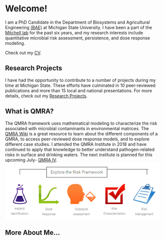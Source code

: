 # Welcome!

I am a PhD Candidate in the Department of Biosystems and Agricultural Engineering [(BAE)](https://www.egr.msu.edu/bae/) at Michigan State University. I have been a part of the [Mitchell lab](http://www.jmitchellphd.com/) for the past six years, and my research interests include quantitative microbial risk assessment, persistence, and dose response modeling. 

Check out my [CV](./CV_rmd_KD.html).

## Research Projects
I have had the opportunity to contribute to a number of projects during my time at Michigan State. These efforts have culminated in 10 peer-reviewed publications and more than 15 local and national presentations. For more details, check out my [Research Projects](./research_projects.html).

## What is QMRA?
The QMRA framework uses mathematical modeling to characterize the risk associated with microbial contaminants in environmental matrices. The [QMRA Wiki](http://qmrawiki.org/) is a great resource to learn about the different components of a QMRA, to access peer-reviewed dose response models, and to explore different case studies. I attended the QMRA Institute in 2018 and have continued to apply that knowledge to better understand pathogen-related risks in surface and drinking waters. The next institute is planned for this upcoming July- [QMRA IV](https://events.anr.msu.edu/QMRAIV2022/).
<img align="center" src="/docs/assets/qmra_steps.PNG" alt="Diagram demonstrating the five steps of a QMRA (taken from the Wiki): Hazard ID, Exposure Assessment, Dose Response Assessment, Risk Characterization, and Risk Management">


## More About Me...

 
